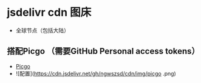 # jsdelivr cdn 图床 
+ 全球节点（包括大陆）

## 搭配Picgo （需要GitHub Personal access tokens）
- [Picgo](https://github.com/Molunerfinn/PicGo/releases)
- ![配置](https://cdn.jsdelivr.net/gh/ngwszsd/cdn/img/picgo .png)
